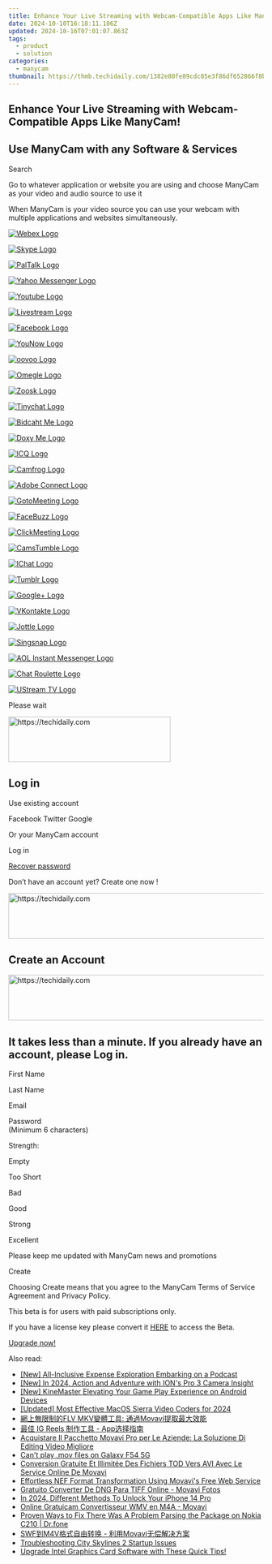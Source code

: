 ```yaml
---
title: Enhance Your Live Streaming with Webcam-Compatible Apps Like ManyCam!
date: 2024-10-10T16:18:11.106Z
updated: 2024-10-16T07:01:07.863Z
tags:
  - product
  - solution
categories:
  - manycam
thumbnail: https://thmb.techidaily.com/1382e80fe89cdc85e3f86df652866f8b806d3041c2bfdfcea85ed48c584b9f54.JPG
---
```


## Enhance Your Live Streaming with Webcam-Compatible Apps Like ManyCam!

## Use ManyCam with any Software & Services

Search 

Go to whatever application or website you are using and choose ManyCam as your video and audio source to use it 

When ManyCam is your video source you can use your webcam with multiple applications and websites simultaneously.

[![Webex Logo](https://manycam.com/build/images/help/logos/webex.png?v=48da43af23)](https://manycam.com/applications/?os=win&view=webex#guide) 

[![Skype Logo](https://manycam.com/build/images/help/logos/skype.png?v=af8b0f1633)](https://manycam.com/applications/?os=win&view=skype) 

[![PalTalk Logo](https://manycam.com/build/images/help/logos/paltalk.png?v=eda64e44c5)](https://manycam.com/applications/?os=win&view=paltalk#guide) 

[![Yahoo Messenger Logo](https://manycam.com/build/images/help/logos/y_messenger.png?v=8a24c612e1)](https://manycam.com/applications/?os=win&view=yahoo) 

[![Youtube Logo](https://manycam.com/build/images/help/logos/youtube.png?v=7452c112df)](https://manycam.com/applications/?os=win&view=youtube) 

[![Livestream Logo](https://manycam.com/build/images/help/logos/live_stream.png?v=da4bbb9435)](https://manycam.com/applications/?os=win&view=livestream) 

[![Facebook Logo](https://manycam.com/build/images/help/logos/facebook.png?v=f369eb723b)](https://manycam.com/applications/?os=win&view=facebook#guide) 

[![YouNow Logo](https://manycam.com/build/images/help/logos/you_now.png?v=83f08e1340)](https://manycam.com/applications/?os=win&view=YouNow) 

[![oovoo Logo](https://manycam.com/build/images/help/logos/oovoo.png?v=f4ca924e5b)](https://manycam.com/applications/?os=win&view=oovoo#guide) 

[![Omegle Logo](https://manycam.com/build/images/help/logos/omegle.png?v=fdc36b015b)](https://manycam.com/applications/?os=win&view=omegle#guide) 

[![Zoosk Logo](https://manycam.com/build/images/help/logos/zoosk.png?v=3f2e114e44)](https://manycam.com/applications/?os=win&view=zoosk) 

[![Tinychat Logo](https://manycam.com/build/images/help/logos/tinychat.png?v=5be3d4df67)](https://manycam.com/applications/?os=win&view=tinychat#guide) 

[![Bidcaht Me Logo](https://manycam.com/build/images/help/logos/bidchat.png?v=ff6468d24a)](https://manycam.com/applications/?os=win&view=bidchat) 

[![Doxy Me Logo](https://manycam.com/build/images/help/logos/doxy.png?v=50e8207006)](https://manycam.com/applications/?os=win&view=doxy) 

[![ICQ Logo](https://manycam.com/build/images/help/logos/icq.png?v=a2720dfccf)](https://manycam.com/applications/?os=win&view=icq) 

[![Camfrog Logo](https://manycam.com/build/images/help/logos/camfrog.png?v=8e57eebd19)](https://manycam.com/applications/?os=win&view=camfrog) 

[![Adobe Connect Logo](https://manycam.com/build/images/help/logos/adobe_connect.png?v=9f3e78e56b)](https://manycam.com/applications/?os=win&view=adobe%5Fconnect#guide) 

[![GotoMeeting Logo](https://manycam.com/build/images/help/logos/goto_meeting.png?v=99a118ddf8)](https://manycam.com/applications/?os=win&view=gotomeeting) 

[![FaceBuzz Logo](https://manycam.com/build/images/help/logos/face_buzz.png?v=b9752ccc18)](https://manycam.com/applications/?os=win&view=facebuzz) 

[![ClickMeeting Logo](https://manycam.com/build/images/help/logos/click_meeting.png?v=6b89b4a2f9)](https://manycam.com/applications/?os=win&view=clickmeeting) 

[![CamsTumble Logo](https://manycam.com/build/images/help/logos/cams_tumble.png?v=7d456433dd)](https://manycam.com/applications/?os=win&view=camstumble) 

[![IChat Logo](https://manycam.com/build/images/help/logos/i_chat.png?v=2081a4b2f1)](https://manycam.com/applications/?os=win&view=ichat) 

[![Tumblr Logo](https://manycam.com/build/images/help/logos/tumblr.png?v=040e930915)](https://manycam.com/applications/?os=win&view=tumblr) 

[![Google+ Logo](https://manycam.com/build/images/help/logos/google_plus.png?v=c235b05466)](https://manycam.com/applications/?os=win&view=google%5Fplus) 

[![VKontakte Logo](https://manycam.com/build/images/help/logos/vk.png?v=577c82f1a0)](https://manycam.com/applications/?os=win&view=vkontakte) 

[![Jottle Logo](https://manycam.com/build/images/help/logos/jottle.png?v=baee2961b0)](https://manycam.com/applications/?os=win&view=jottle) 

[![Singsnap Logo](https://manycam.com/build/images/help/logos/singsnap.png?v=7063d8c35f)](https://manycam.com/applications/?os=win&view=singsnap) 

[![AOL Instant Messenger Logo](https://manycam.com/build/images/help/logos/aim.png?v=e9555fc490)](https://manycam.com/applications/?os=win&view=aol) 

[![Chat Roulette Logo](https://manycam.com/build/images/help/logos/chat_roulette.png?v=6b94375fc5)](https://manycam.com/applications/?os=win&view=cr) 

[![UStream TV Logo](https://manycam.com/build/images/help/logos/ustream_tv.png?v=583eab990e)](https://manycam.com/applications/?os=win&view=ustreamtv) 

  
Please wait 

<!-- affiliate ads begin -->
<a href="https://wigfever.sjv.io/c/5597632/2014850/22899" target="_top" id="2014850">
  <img src="//a.impactradius-go.com/display-ad/22899-2014850" border="0" alt="https://techidaily.com" width="320" height="90"/>
</a>
<img height="0" width="0" src="https://wigfever.sjv.io/i/5597632/2014850/22899" style="position:absolute;visibility:hidden;" border="0" />
<!-- affiliate ads end -->

## Log in

Use existing account

Facebook Twitter Google 

Or your ManyCam account

Log in 

[Recover password](https://tools.techidaily.com/manycam/products/) 

 Don’t have an account yet? Create one now ! 

<!-- affiliate ads begin -->
<a href="https://laganoo.pxf.io/c/5597632/1528688/16446" target="_top" id="1528688">
  <img src="//a.impactradius-go.com/display-ad/16446-1528688" border="0" alt="https://techidaily.com" width="728" height="90"/>
</a>
<img height="0" width="0" src="https://laganoo.pxf.io/i/5597632/1528688/16446" style="position:absolute;visibility:hidden;" border="0" />
<!-- affiliate ads end -->

## Create an Account

<!-- affiliate ads begin -->
<a href="https://ephamedtechinc.pxf.io/c/5597632/2130531/26400" target="_top" id="2130531">
  <img src="//a.impactradius-go.com/display-ad/26400-2130531" border="0" alt="https://techidaily.com" width="728" height="90"/>
</a>
<img height="0" width="0" src="https://ephamedtechinc.pxf.io/i/5597632/2130531/26400" style="position:absolute;visibility:hidden;" border="0" />
<!-- affiliate ads end -->

## It takes less than a minute. If you already have an account, please Log in.

First Name 

Last Name 

Email 

Password  
(Minimum 6 characters) 

Strength: 

Empty

Too Short

Bad

Good

Strong

Excellent

Please keep me updated with ManyCam news and promotions 

Create 

Choosing Create means that you agree to the ManyCam Terms of Service Agreement and Privacy Policy.

This beta is for users with paid subscriptions only.

If you have a license key please convert it [HERE](https://tools.techidaily.com/manycam/products/) to access the Beta.

[Upgrade now!](https://tools.techidaily.com/manycam/products/)

<ins class="adsbygoogle"
     style="display:block"
     data-ad-format="autorelaxed"
     data-ad-client="ca-pub-7571918770474297"
     data-ad-slot="1223367746"></ins>

<ins class="adsbygoogle"
     style="display:block"
     data-ad-client="ca-pub-7571918770474297"
     data-ad-slot="8358498916"
     data-ad-format="auto"
     data-full-width-responsive="true"></ins>

<span class="atpl-alsoreadstyle">Also read:</span>
<div><ul>
<li><a href="https://extra-resources.techidaily.com/new-all-inclusive-expense-exploration-embarking-on-a-podcast/"><u>[New] All-Inclusive Expense Exploration Embarking on a Podcast</u></a></li>
<li><a href="https://fox-info.techidaily.com/new-in-2024-action-and-adventure-with-ions-pro-3-camera-insight/"><u>[New] In 2024, Action and Adventure with ION's Pro 3 Camera Insight</u></a></li>
<li><a href="https://extra-support.techidaily.com/new-kinemaster-elevating-your-game-play-experience-on-android-devices/"><u>[New] KineMaster Elevating Your Game Play Experience on Android Devices</u></a></li>
<li><a href="https://fox-glue.techidaily.com/updated-most-effective-macos-sierra-video-coders-for-2024/"><u>[Updated] Most Effective MacOS Sierra Video Coders for 2024</u></a></li>
<li><a href="https://eaxpv-info.techidaily.com/flv-mkv-movavi/"><u>網上無限制的FLV MKV變體工具: 通過Movavi提取最大效能</u></a></li>
<li><a href="https://eaxpv-info.techidaily.com/ig-reels-app/"><u>最佳 IG Reels 制作工具 - App选择指南</u></a></li>
<li><a href="https://eaxpv-info.techidaily.com/acquistare-il-pacchetto-movavi-pro-per-le-aziende-la-soluzione-di-editing-video-migliore/"><u>Acquistare Il Pacchetto Movavi Pro per Le Aziende: La Soluzione Di Editing Video Migliore</u></a></li>
<li><a href="https://phone-solutions.techidaily.com/cant-play-mov-files-on-galaxy-f54-5g-by-aiseesoft-video-converter-play-mov-on-android/"><u>Can't play .mov files on Galaxy F54 5G</u></a></li>
<li><a href="https://eaxpv-info.techidaily.com/conversion-gratuite-et-illimitee-des-fichiers-tod-vers-avi-avec-le-service-online-de-movavi/"><u>Conversion Gratuite Et Illimitée Des Fichiers TOD Vers AVI Avec Le Service Online De Movavi</u></a></li>
<li><a href="https://eaxpv-info.techidaily.com/effortless-nef-format-transformation-using-movavis-free-web-service/"><u>Effortless NEF Format Transformation Using Movavi's Free Web Service</u></a></li>
<li><a href="https://eaxpv-info.techidaily.com/gratuito-converter-de-dng-para-tiff-online-movavi-fotos/"><u>Gratuito Converter De DNG Para TIFF Online - Movavi Fotos</u></a></li>
<li><a href="https://ios-unlock.techidaily.com/in-2024-different-methods-to-unlock-your-iphone-14-pro-by-drfone-ios/"><u>In 2024, Different Methods To Unlock Your iPhone 14 Pro</u></a></li>
<li><a href="https://eaxpv-info.techidaily.com/online-gratuicam-convertisseur-wmv-en-m4a-movavi/"><u>Online Gratuicam Convertisseur WMV en M4A - Movavi</u></a></li>
<li><a href="https://fix-guide.techidaily.com/proven-ways-to-fix-there-was-a-problem-parsing-the-package-on-nokia-c210-drfone-by-drfone-fix-android-problems-fix-android-problems/"><u>Proven Ways to Fix There Was A Problem Parsing the Package on Nokia C210 | Dr.fone</u></a></li>
<li><a href="https://eaxpv-info.techidaily.com/1726226564717-swfm4v-movavi/"><u>SWF到M4V格式自由转换 - 利用Movavi无偿解决方案</u></a></li>
<li><a href="https://win-able.techidaily.com/troubleshooting-city-skylines-2-startup-issues/"><u>Troubleshooting City Skylines 2 Startup Issues</u></a></li>
<li><a href="https://hardware-updates.techidaily.com/1722967352212-upgrade-intel-graphics-card-software-with-these-quick-tips/"><u>Upgrade Intel Graphics Card Software with These Quick Tips!</u></a></li>
</ul></div>

